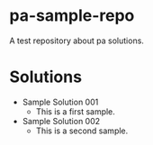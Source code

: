 # pa-sample-repo
A test repository about pa solutions.

# Solutions
* Sample Solution 001
  * This is a first sample.
* Sample Solution 002
  * This is a second sample.

